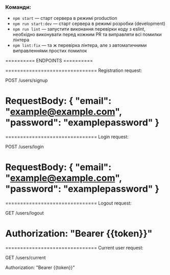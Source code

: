 ### Команди:

- `npm start` &mdash; старт сервера в режимі production
- `npm run start:dev` &mdash; старт сервера в режимі розробки (development)
- `npm run lint` &mdash; запустити виконання перевірки коду з eslint, необхідно виконувати перед кожним PR та виправляти всі помилки лінтера
- `npm lint:fix` &mdash; та ж перевірка лінтера, але з автоматичними виправленнями простих помилок

========== ENDPOINTS ==========

===============================
Registration request:

POST /users/signup

RequestBody: {
"email": "example@example.com",
"password": "examplepassword"
}
===============================

===============================
Login request:

POST /users/login

RequestBody: {
"email": "example@example.com",
"password": "examplepassword"
}
===============================

===============================
Logout request:

GET /users/logout

# Authorization: "Bearer {{token}}"

===============================
Current user request:

GET /users/current

Authorization: "Bearer {{token}}"
